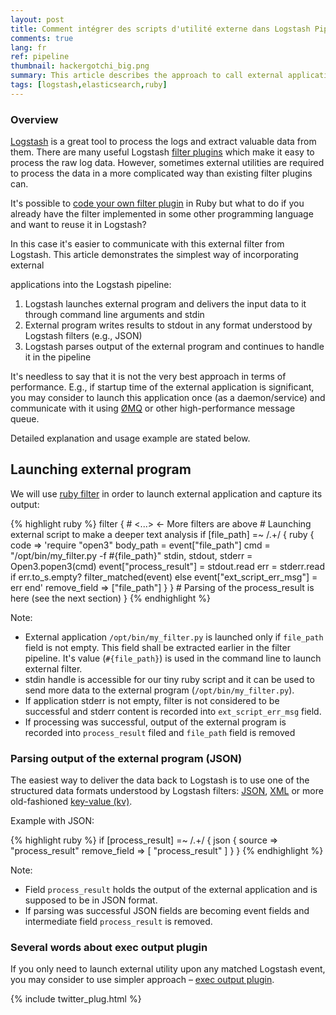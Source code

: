 ```yaml
---
layout: post
title: Comment intégrer des scripts d'utilité externe dans Logstash Pipeline
comments: true
lang: fr
ref: pipeline
thumbnail: hackergotchi_big.png
summary: This article describes the approach to call external applications from Logstash Pipeline and use their (JSON/XML/key-value) output in the further filtering process.
tags: [logstash,elasticsearch,ruby]
---
```


### Overview

[Logstash](https://www.elastic.co/products/logstash) is a great tool to process the logs and extract valuable data from them. There are many useful Logstash
[filter plugins](https://www.elastic.co/guide/en/logstash/current/filter-plugins.html) which make it easy to process the raw log data. However, sometimes
external utilities are required to process the data in a more complicated way than existing filter plugins can.

It's possible to [code your own filter plugin](https://www.elastic.co/guide/en/logstash/current/_how_to_write_a_logstash_filter_plugin.html) in Ruby
but what to do if you already have the filter implemented in some other programming language and want to reuse it in Logstash?

In this case it's easier to communicate with this external filter from Logstash. This article demonstrates the simplest way of incorporating external

applications into the Logstash pipeline:

1. Logstash launches external program and delivers the input data to it through command line arguments and stdin
1. External program writes results to stdout in any format understood by Logstash filters (e.g., JSON)
1. Logstash parses output of the external program and continues to handle it in the pipeline

It's needless to say that it is not the very best approach in terms of performance.
E.g., if startup time of the external application is significant, you may consider
to launch this application once (as a daemon/service) and communicate with it using [ØMQ](http://en.wikipedia.org/wiki/%C3%98MQ) or other high-performance message queue.

Detailed explanation and usage example are stated below.



## Launching external program

We will use [ruby filter](https://www.elastic.co/guide/en/logstash/current/plugins-filters-ruby.html) in order to launch external application and capture its output:

{% highlight ruby %}
filter {
    # <...> <- More filters are above
    # Launching external script to make a deeper text analysis
    if [file_path] =~ /.+/ {
       ruby {
          code => 'require "open3"
                   body_path = event["file_path"]
                   cmd =  "/opt/bin/my_filter.py -f #{file_path}"
                   stdin, stdout, stderr = Open3.popen3(cmd)
                   event["process_result"] = stdout.read
                   err = stderr.read
                   if err.to_s.empty?
                     filter_matched(event)
                   else
                     event["ext_script_err_msg"] = err
                   end'
          remove_field => ["file_path"]
       }
    }
    # Parsing of the process_result is here (see the next section)
 }
{% endhighlight %}

Note:

+ External application ```/opt/bin/my_filter.py``` is launched only if ```file_path``` field is not empty.  This field shall be extracted earlier in the filter pipeline. It's value (```#{file_path}```) is used in
the command line to launch external filter.
+ stdin handle is accessible for our tiny ruby script and it can be used to send more data to the external program (```/opt/bin/my_filter.py```).
+ If application stderr is not empty, filter is not considered to be successful and stderr content is recorded into ```ext_script_err_msg``` field.
+ If processing was successful,  output of the external program is recorded into ```process_result``` filed and ```file_path``` field is removed

### Parsing output of the external program (JSON)

The easiest way to deliver the data back to Logstash is to use one of the structured data formats understood by Logstash filters: [JSON](https://www.elastic.co/guide/en/logstash/current/plugins-filters-json.html),
[XML](https://www.elastic.co/guide/en/logstash/current/plugins-filters-xml.html) or more old-fashioned [key-value (kv)](https://www.elastic.co/guide/en/logstash/current/plugins-filters-kv.html).


Example with JSON:

{% highlight ruby %}
  if [process_result] =~ /.+/ {
       json {
          source => "process_result"
          remove_field => [ "process_result" ]
       }
    }
{% endhighlight %}

Note:

+ Field ```process_result``` holds the output of the external application and is supposed to be in JSON format.
+ If parsing was successful JSON fields are becoming event fields and intermediate field ```process_result``` is removed.

### Several words about exec output plugin

If you only need to launch external utility upon any matched Logstash event, you may consider to use simpler approach
– [exec output plugin](https://www.elastic.co/guide/en/logstash/current/plugins-outputs-exec.html).

{% include twitter_plug.html %}
